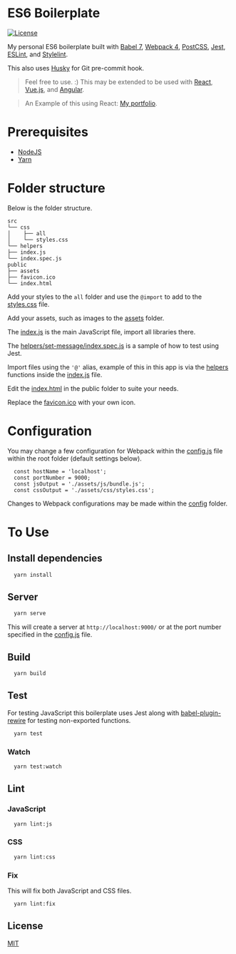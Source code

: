 # ES6 Boilerplate

[![License](https://img.shields.io/badge/license-MIT-blue.svg?style=flat-square)](https://github.com/VD39/es6-webpack-boilerplate/blob/master/LICENSE, 'License')

My personal ES6 boilerplate built with [Babel 7](https://babeljs.io/), [Webpack 4](https://webpack.js.org/), [PostCSS](https://postcss.org/), [Jest](https://jestjs.io/), [ESLint](https://eslint.org/), and [Stylelint](https://stylelint.io/).

This also uses [Husky](https://github.com/typicode/husky) for Git pre-commit hook.

> Feel free to use. :) This may be extended to be used with [React](https://reactjs.org/), [Vue.js](https://vuejs.org/), and [Angular](https://angular.io/).

> An Example of this using React: [My portfolio](https://github.com/VD39/portfolio).

# Prerequisites

- [NodeJS](https://nodejs.org/en/)
- [Yarn](https://yarnpkg.com)

# Folder structure

Below is the folder structure.

```
src
└── css
│    ├── all
│    └── styles.css
└── helpers
├── index.js
└── index.spec.js
public
├── assets
├── favicon.ico
└── index.html
```

Add your styles to the `all` folder and use the `@import` to add to the [styles.css](src/css/styles.css) file.

Add your assets, such as images to the [assets](public/assets) folder.

The [index.js](src/index.js) is the main JavaScript file, import all libraries there.

The [helpers/set-message/index.spec.js](src/helpers/set-message/index.spec.js) is a sample of how to test using Jest.

Import files using the `'@'` alias, example of this in this app is via the [helpers](src/helpers) functions inside the [index.js](src/index.js) file.

Edit the [index.html](public/index.html) in the public folder to suite your needs.

Replace the [favicon.ico](public/favicon.ico) with your own icon.

# Configuration

You may change a few configuration for Webpack within the [config.js](config.js) file within the root folder (default settings below).

```
  const hostName = 'localhost';
  const portNumber = 9000;
  const jsOutput = './assets/js/bundle.js';
  const cssOutput = './assets/css/styles.css';
```

Changes to Webpack configurations may be made within the [config](config) folder.

# To Use

## Install dependencies

```sh
  yarn install
```

## Server

```sh
  yarn serve
```

This will create a server at `http://localhost:9000/` or at the port number specified in the [config.js](config.js) file.

## Build

```sh
  yarn build
```

## Test

For testing JavaScript this boilerplate uses Jest along with [babel-plugin-rewire](https://github.com/speedskater/babel-plugin-rewire) for testing non-exported functions.

```sh
  yarn test
```

### Watch

```sh
  yarn test:watch
```

## Lint

### JavaScript

```sh
  yarn lint:js
```

### CSS

```sh
  yarn lint:css
```

### Fix

This will fix both JavaScript and CSS files.

```sh
  yarn lint:fix
```

## License

[MIT](https://github.com/VD39/es6-webpack-boilerplate/blob/master/LICENSE)
